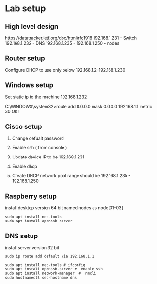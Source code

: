 # Lab setup

## High level design 
https://datatracker.ietf.org/doc/html/rfc1918
192.168.1.231 - Switch 
192.168.1.232 - DNS
192.168.1.235 - 192.168.1.250 - nodes 

## Router setup
Configure DHCP to use only below 
192.168.1.2-192.168.1.230

## Windows setup
Set static ip to the machine
192.168.1.232


C:\WINDOWS\system32>route add 0.0.0.0 mask 0.0.0.0 192.168.1.1 metric 30
 OK!


## Cisco setup
1. Change defualt password

2. Enable ssh  ( from console ) 
3. Update device IP to be 192.168.1.231
4. Enable dhcp  


4. Create DHCP network pool 
range should be 192.168.1.235 - 192.168.1.250

## Raspberry setup

install desktop version 64 bit
named nodes as node[01-03]

```
sudo apt install net-tools 
sudo apt install openssh-server
```


## DNS setup

install server version 32 bit

```
sudo ip route add default via 192.168.1.1 
```

```
sudo apt install net-tools # ifconfig 
sudo apt install openssh-server #  enable ssh 
sudo apt install network-manager  #  nmcli
sudo hostnamectl set-hostname dns 
```

